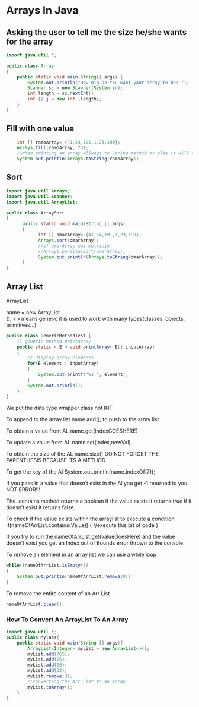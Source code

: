 # Arrays In Java


## Asking the user to tell me the size he/she wants for the array

```java
import java.util.*;

public class Array
{
	public static void main(String[] args) {
		System.out.println("How Big Do You want your array to be: ");
		Scanner sc = new Scanner(System.in);
		int length = sc.nextInt();
		int [] j = new int [length];
	}
}

```

## Fill with one value
```java
    int [] ramoArray= {41,14,191,1,23,190};
    Arrays.fill(ramoArray, 23);
    //When printing an array allways to String method or else it will error
    System.out.println(Arrays.toString(ramoArray));

```

## Sort
```java
import java.util.Arrays;
import java.util.Scanner;
import java.util.ArrayList;

public class ArraySort
{
      public static void main(String [] args)
      {
            int [] omarArray= {41,14,191,1,23,190};
            Arrays.sort(omarArray);
            //if omarArray was multidim
            //Arrays.parallelSort(omarArray);
            System.out.println(Arrays.toString(omarArray));
      }
}
```
## Array List
ArrayList<DT>name = new ArrayList<DT>();
<> means generic it is used to work with many types(classes, objects, primitives…)
	
```java
public class GenericMethodTest {
   	// generic method printArray
	public static < E > void printArray( E[] inputArray)
	{
		// Display array elements
		for(E element : inputArray)
		{
			System.out.printf("%s ", element);
		}
		System.out.println();
	}
}
```

We put the data type wrapper class not INT

To append to the array list name.add(); to push to the array list

To obtain a value from AL name.get(indexGOESHERE)

To update a value from AL name.set(index,newVal)

To obtain the size of the AL name.size() DO NOT FORGET THE PARENTHESIS BECAUSE ITS A METHOD

To get the key of the Al System.out.println(name.indexOf(7));

If you pass in a value that doesn’t exist in the Al you get -1 returned to you NOT ERROR!!!

The .contains method returns a boolean if the value exists it returns true if it doesn’t exist it returns false.

To check if the value exists within the arraylist to execute a condition
if(nameOfArrList.contains(Value))
{
//execute this bit of code
}


If you try to run the nameOfArrList.get(valueGoesHere) and the value doesn’t exist you get an Index out of Bounds error thrown to the console.

To remove an element in an array list we can use a while loop
```java
while(!nameOfArrList.isEmpty())
{
	System.out.println(nameOfArrList.remove(0))
}
```
To remove the entire content of an Arr List
```java
nameOfArrList.clear();
```

### How To Convert An ArrayList To An Array
```java
import java.util.*;
public class Mylass{
    public static void main(String [] args){
        ArrayList<Integer> myList = new ArrayList<>();
        myList.add(765);
        myList.add(26);
        myList.add(26);
        myList.add(32);
        myList.remove(3);
        //converting the Arr List to an Array
        myList.toArray();
    }
}
```


